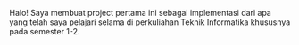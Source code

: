 Halo! Saya membuat project pertama ini sebagai implementasi dari apa yang telah saya pelajari selama di perkuliahan Teknik Informatika khususnya pada semester 1-2.

